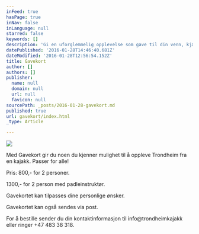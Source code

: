 ```yaml
---
inFeed: true
hasPage: true
inNav: false
inLanguage: null
starred: false
keywords: []
description: 'Gi en uforglemmelig opplevelse som gave til din venn, kjæreste, familie eller andre bekjente.'
datePublished: '2016-01-28T14:46:40.681Z'
dateModified: '2016-01-28T12:56:54.152Z'
title: Gavekort
author: []
authors: []
publisher:
  name: null
  domain: null
  url: null
  favicon: null
sourcePath: _posts/2016-01-28-gavekort.md
published: true
url: gavekort/index.html
_type: Article

---
```

![](https://the-grid-user-content.s3-us-west-2.amazonaws.com/cdd984d5-d30f-4666-9e65-4cb9289b0aa1.jpg)

Med Gavekort gir du noen du
kjenner mulighet til å oppleve Trondheim fra en kajakk. Passer for
alle!

Pris: 800,- for 2 personer. 

1300,- for 2 person med
padleinstruktør.

Gavekortet kan tilpasses dine
personlige ønsker.

Gavekortet kan også sendes
via post.

For å bestille sender du din
kontaktinformasjon til info@trondheimkajakk eller ringer +47 483 38
318\.